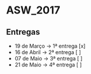 # ASW_2017
## Entregas
* 19 de Março -> 1ª entrega [x]
* 16 de Abril   -> 2ª entrega [ ]
* 07 de Maio     -> 3ª entrega [ ]
* 21 de Maio     -> 4ª entrega [ ]
